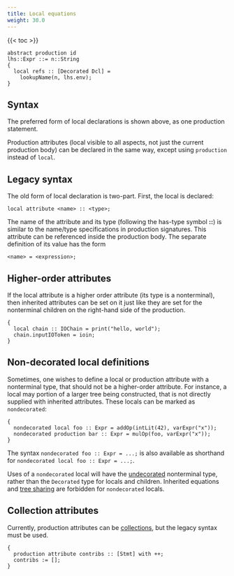 ```yaml
---
title: Local equations
weight: 30.0
---
```


{{< toc >}}

```
abstract production id
lhs::Expr ::= n::String
{
  local refs :: [Decorated Dcl] =
    lookupName(n, lhs.env);
}
```

## Syntax

The preferred form of local declarations is shown above, as one production statement.

Production attributes (local visible to all aspects, not just the current production body) can be declared in the same way, except using `production` instead of `local`.

## Legacy syntax

The old form of local declaration is two-part. First, the local is declared:
```
local attribute <name> :: <type>;
```
The name of the attribute and its type (following the has-type symbol
**::**) is similar to the name/type specifications in production
signatures. This attribute can be referenced inside the production body. The
separate definition of its value has the form
```
<name> = <expression>;
```

## Higher-order attributes

If the local attribute is a higher order attribute (its type is a
nonterminal), then inherited attributes can be set on it just like
they are set for the nonterminal children on the right-hand side of
the production.

```
{
  local chain :: IOChain = print("hello, world");
  chain.inputIOToken = ioin;
}
```

## Non-decorated local definitions

Sometimes, one wishes to define a local or production attribute with a nonterminal type, that should not be a higher-order attribute. For instance, a local may portion of a larger tree being constructed, that is not directly supplied with inherited attributes.  These locals can be marked as `nondecorated`:

```
{
  nondecorated local foo :: Expr = addOp(intLit(42), varExpr("x"));
  nondecorated production bar :: Expr = mulOp(foo, varExpr("x"));
}
```

The syntax `nondecorated foo :: Expr = ...;` is also available as shorthand for `nondecorated local foo :: Expr = ...;`.

Uses of a `nondecorated` local will have the [undecorated](/silver/concepts/decorated-vs-undecorated) nonterminal type, rather than the `Decorated` type for locals and children.  Inherited equations and [tree sharing](/silver/concepts/tree-sharing) are forbidden for `nondecorated` locals.

## Collection attributes

Currently, production attributes can be [collections](/silver/concepts/collections/), but the legacy syntax must be used.

```
{
  production attribute contribs :: [Stmt] with ++;
  contribs := [];
}
```